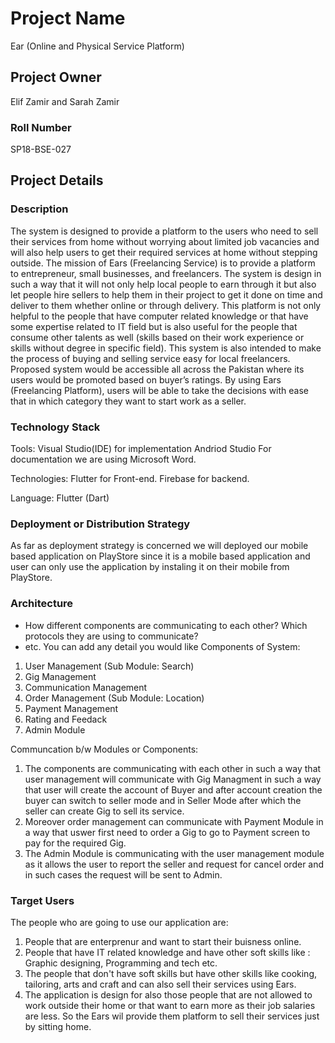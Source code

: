 # Project Name
Ear (Online and Physical Service Platform)

## Project Owner
Elif Zamir and Sarah Zamir

### Roll Number
SP18-BSE-027

## Project Details
### Description
The system is designed to provide a platform to the users who need to sell their services from 
home without worrying about limited job vacancies and will also help users to get their required 
services at home without stepping outside. The mission of Ears (Freelancing Service) is to 
provide a platform to entrepreneur, small businesses, and freelancers. The system is design in 
such a way that it will not only help local people to earn through it but also let people hire 
sellers to help them in their project to get it done on time and deliver to them whether online 
or through delivery. This platform is not only helpful to the people that have computer related 
knowledge or that have some expertise related to IT field but is also useful for the people that 
consume other talents as well (skills based on their work experience or skills without degree in 
specific field). This system is also intended to make the process of buying and selling service 
easy for local freelancers. Proposed system would be accessible all across the Pakistan where its 
users would be promoted based on buyer’s ratings. By using Ears (Freelancing Platform), users 
will be able to take the decisions with ease that in which category they want to start work as a 
seller.

### Technology Stack
Tools:
Visual Studio(IDE) for implementation
Andriod Studio
For documentation we are using Microsoft Word.

Technologies:
Flutter for Front-end.
Firebase for backend.

Language:
Flutter (Dart)


### Deployment or Distribution Strategy
As far as deployment strategy is concerned we will deployed our mobile based application on PlayStore since it is a mobile based application and user can only use the 
application by instaling it on their mobile from PlayStore.

### Architecture
  - How different components are communicating to each other? Which protocols they are using to communicate?
  - etc. You can add any detail you would like
  Components of System:
  1. User Management (Sub Module: Search)
  2. Gig Management
  3. Communication Management
  4. Order Management (Sub Module: Location)
  5. Payment Management
  6. Rating and Feedack
  7. Admin Module
 
 Communcation b/w Modules or Components:

 1. The components are communicating with each other in such a way that user management will communicate with Gig Managment in such a way that user will create the 
 account of Buyer and after account creation the buyer can switch to seller mode and in Seller Mode after which the seller can create Gig to sell its service. 
 2. Moreover order management can communicate with Payment Module in a way that uswer first need to order a Gig to go to Payment screen to pay for the required Gig.
 3. The Admin Module is communicating with the user management module as it allows the user to report the seller and request for cancel order and in such cases the request 
 will be sent to Admin.
 

### Target Users
The people who are going to use our application are:
1. People that are enterprenur and want to start their buisness online.
2. People that have IT related knowledge and have other soft skills like : Graphic designing, Programming and tech etc.
3. The people that don't have soft skills but have other skills like cooking, tailoring, arts and craft and can also sell their services using Ears.
4. The application is design for also those people that are not allowed to work outside their home or that want to earn more as their job salaries are less. 
So the Ears wil provide them platform to sell their services just by sitting home.
